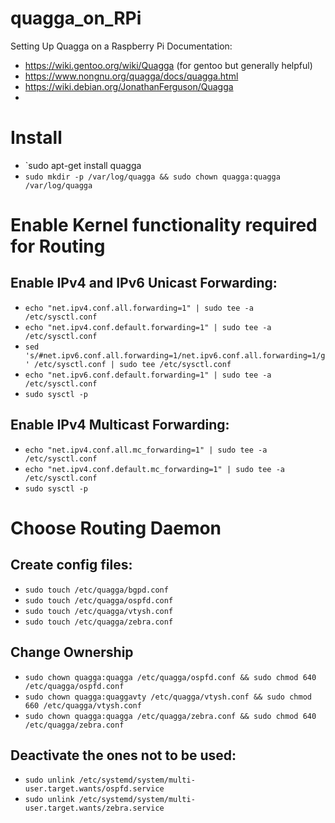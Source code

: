 # quagga_on_RPi
Setting Up Quagga on a Raspberry Pi
Documentation:
- https://wiki.gentoo.org/wiki/Quagga (for gentoo but generally helpful)
- https://www.nongnu.org/quagga/docs/quagga.html
- https://wiki.debian.org/JonathanFerguson/Quagga
- 

# Install
- `sudo apt-get install quagga
- `sudo mkdir -p /var/log/quagga && sudo chown quagga:quagga /var/log/quagga`

# Enable Kernel functionality required for Routing
## Enable IPv4 and IPv6 Unicast Forwarding: 
- `echo "net.ipv4.conf.all.forwarding=1" | sudo tee -a /etc/sysctl.conf`
- `echo "net.ipv4.conf.default.forwarding=1" | sudo tee -a /etc/sysctl.conf`
- `sed 's/#net.ipv6.conf.all.forwarding=1/net.ipv6.conf.all.forwarding=1/g' /etc/sysctl.conf | sudo tee /etc/sysctl.conf`
- `echo "net.ipv6.conf.default.forwarding=1" | sudo tee -a /etc/sysctl.conf`
- `sudo sysctl -p`

## Enable IPv4 Multicast Forwarding:
- `echo "net.ipv4.conf.all.mc_forwarding=1" | sudo tee -a /etc/sysctl.conf`
- `echo "net.ipv4.conf.default.mc_forwarding=1" | sudo tee -a /etc/sysctl.conf`
- `sudo sysctl -p`

# Choose Routing Daemon
## Create config files:
- `sudo touch /etc/quagga/bgpd.conf`
- `sudo touch /etc/quagga/ospfd.conf`
- `sudo touch /etc/quagga/vtysh.conf`
- `sudo touch /etc/quagga/zebra.conf`

## Change Ownership
- `sudo chown quagga:quagga /etc/quagga/ospfd.conf && sudo chmod 640 /etc/quagga/ospfd.conf`
- `sudo chown quagga:quaggavty /etc/quagga/vtysh.conf && sudo chmod 660 /etc/quagga/vtysh.conf`
- `sudo chown quagga:quagga /etc/quagga/zebra.conf && sudo chmod 640 /etc/quagga/zebra.conf`

## Deactivate the ones not to be used:
- `sudo unlink /etc/systemd/system/multi-user.target.wants/ospfd.service`
- `sudo unlink /etc/systemd/system/multi-user.target.wants/zebra.service`
